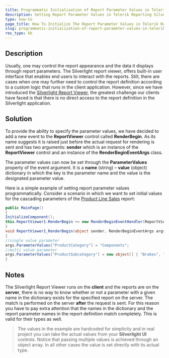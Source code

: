 ```yaml
---
title: Programmatic Initialization of Report Parameter Values in Telerik Reporting Silverlight Viewer 
description: Setting Report Parameter Values in Telerik Reporting Silverlight Viewer By Code.
type: how-to
page_title: How To Initialize The Report Parameter Values in Telerik Reporting Silverlight Viewer Through Code
slug: programmatic-initialization-of-report-parameter-values-in-telerik-reporting-silverlight-viewer
res_type: kb
---
```


## Description

Usually, one may control the report appearance and the data it displays through report parameters. The Silverlight report viewer, offers built-in user interface that enables end users to interact with the reports. Still, there are cases when one may further need to control the report definition according to a custom logic that runs in the client application. However, since we have introduced the [Silverlight Report Viewer](../silverlight-report-viewer-embedding-the-silverlight-viewer), the greatest challenge our clients have faced is that there is no direct access to the report definition in the Silverlight application.


## Solution

To provide the ability to specify the parameter values, we have decided to add a new event to the **ReportViewer** control called **RenderBegin**. As its name suggests it is raised just before the actual request for rendering is sent and has two arguments: **sender** which is an instance of the **ReportViewer** control and an instance of the **RenderBeginEventArgs** class. 

The parameter values can now be set through the **ParameterValues** property of the event argument. It is a **name** (string) – **value** (object) dictionary in which the key is the parameter name and the value is the designated parameter value.  

Here is a simple example of setting report parameter values programmatically. Consider a scenario in which we want to set initial values for the cascading parameters of the [Product Line Sales](../product-line-sales) report:

```cs
public MainPage()
{
InitializeComponent();
this.ReportViewer1.RenderBegin += new RenderBeginEventHandler(ReportViewer1_RenderBegin);
}
void ReportViewer1_RenderBegin(object sender, RenderBeginEventArgs args)
{
//single value parameter
args.ParameterValues["ProductCategory"] = "Components";
//multi value parameter
args.ParameterValues["ProductSubcategory"] = new object[] { "Brakes", "Chains" };
}
```

## Notes

The Silverlight Report Viewer runs on the **client** and the reports are on the **server**, there is no way to know whether or not a parameter with a given name in the dictionary exists for the specified report on the server. The match is performed on the server **after** the request is sent. For this reason you have to pay extra attention that the names in the dictionary and the report parameter names in the report definition match completely. This is valid for their types as well. 
 
> The values in the example are hardcoded for simplicity and in real project you can take the actual values from your **Silverlight UI** controls. Notice that passing multiple values is achieved through an object array. In all other cases the value is set directly with its actual type.
 


